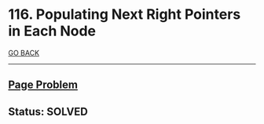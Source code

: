 # 116. Populating Next Right Pointers in Each Node

[GO BACK](../README.md)

___

## [Page Problem](https://leetcode.com/problems/populating-next-right-pointers-in-each-node/)

## Status: SOLVED
